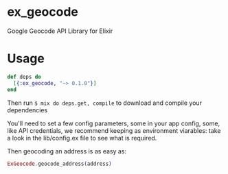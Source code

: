 # ex_geocode
Google Geocode API Library for Elixir

# Usage

```elixir
def deps do
  [{:ex_geocode, "~> 0.1.0"}]
end
```

Then run `$ mix do deps.get, compile` to download and compile your dependencies

You'll need to set a few config parameters, some in your app config, some, like API credentials, we recommend keeping as environment viarables: take a look in the lib/config.ex file to see what is required.

Then geocoding an address is as easy as:

```elixir
ExGeocode.geocode_address(address)
```
